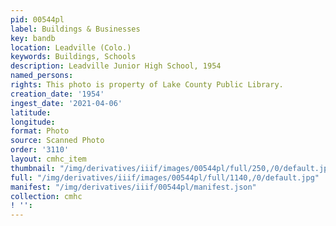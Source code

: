 ```yaml
---
pid: 00544pl
label: Buildings & Businesses
key: bandb
location: Leadville (Colo.)
keywords: Buildings, Schools
description: Leadville Junior High School, 1954
named_persons: 
rights: This photo is property of Lake County Public Library.
creation_date: '1954'
ingest_date: '2021-04-06'
latitude: 
longitude: 
format: Photo
source: Scanned Photo
order: '3110'
layout: cmhc_item
thumbnail: "/img/derivatives/iiif/images/00544pl/full/250,/0/default.jpg"
full: "/img/derivatives/iiif/images/00544pl/full/1140,/0/default.jpg"
manifest: "/img/derivatives/iiif/00544pl/manifest.json"
collection: cmhc
! '': 
---
```

